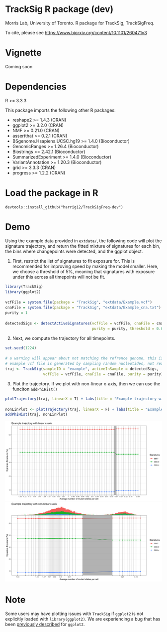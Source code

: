 # TrackSig R package (dev)
Morris Lab, University of Toronto. R package for TrackSig, TrackSigFreq. 

To cite, please see https://www.biorxiv.org/content/10.1101/260471v3

# Vignette 
Coming soon

# Dependencies 
R >= 3.3.3

This package imports the following other R packages:

+ reshape2 >= 1.4.3 (CRAN)
+ ggplot2 >= 3.2.0 (CRAN)
+ NMF >= 0.21.0 (CRAN)
+ assertthat >= 0.2.1 (CRAN)
+ BSgenome.Hsapiens.UCSC.hg19 >= 1.4.0 (Bioconductor)
+ GenomicRanges >= 1.26.4 (Bioconductor)
+ Biostrings >= 2.42.1 (Bioconductor)
+ SummarizedExperiment >= 1.4.0 (Bioconductor)
+ VariantAnnotation >= 1.20.3 (Bioconductor)
+ grid >= 3.3.3 (CRAN)
+ progress >= 1.2.2 (CRAN)

# Load the package in R
`devtools::install_github("harrig12/TrackSigFreq-dev")`

# Demo
Using the example data provided in `extdata/`, the following code will plot the signature trajectory, and return the fitted mixture of signatures for each bin, the bins where changepoints were detected, and the ggplot object.

1. First, restrict the list of signatures to fit exposure for. This is recommended for improving speed by making the model smaller. Here, we choose a threshold of 5%, meaning that signatures with exposure under this across all timepoints will not be fit. 

```r
library(TrackSig)
library(ggplot2)

vcfFile = system.file(package = "TrackSig", "extdata/Example.vcf")
cnaFile = system.file(package = "TrackSig", "extdata/Example_cna.txt")
purity = 1

detectedSigs <- detectActiveSignatures(vcfFile = vcfFile, cnaFile = cnaFile,
                                       purity = purity, threshold = 0.05)
```
2. Next, we compute the trajectory for all timepoints. 
```r
set.seed(1224)

# a warning will appear about not matching the refrence genome, this is because the
# example vcf file is generated by sampling random nucleotides, not real mutations. 
traj <- TrackSig(sampleID = "example", activeInSample = detectedSigs,
                 vcfFile = vcfFile, cnaFile = cnaFile, purity = purity)
```

3. Plot the trajectory. If we plot with non-linear x-axis, then we can use the funciton `addPhiHist()`

```r
plotTrajectory(traj, linearX = T) + labs(title = "Example trajectory with linear x-axis")

nonLinPlot <- plotTrajectory(traj, linearX = F) + labs(title = "Example trajectory with non-linear x-axis")
addPhiHist(traj, nonLinPlot)

```

![img: example plotting output](inst/extdata/linPlot.png?raw=true "Example of signature trajectory plotted with TrackSig R package")
![img: example plotting output](inst/extdata/nonLinPlot.png?raw=true "Example of signature trajectory plotted with TrackSig R package")


# Note

Some users may have plotting issues with `TrackSig` if `ggplot2` is not explicitly loaded with `library(ggplot2)`. We are experiencing a bug that has been [previously described](https://github.com/tidyverse/ggplot2/issues/663) for `ggplot2`.
